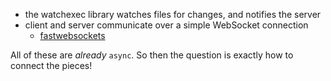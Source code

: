 - the watchexec library watches files for changes, and notifies the server
- client and server communicate over a simple WebSocket connection
    - [fastwebsockets](https://crates.io/crates/fastwebsockets)

All of these are *already* `async`. So then the question is exactly how to connect the pieces!

